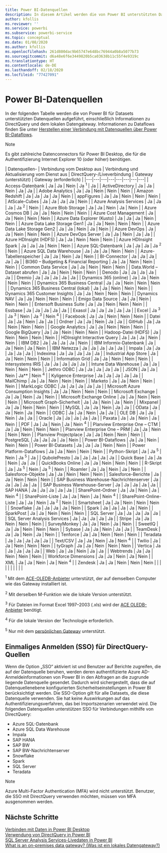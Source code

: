 ```yaml
---
title: Power BI-Datenquellen
description: In diesem Artikel werden die von Power BI unterstützten Datenquellen aufgeführt, einschließlich Informationen über DirectQuery und das lokale Datengateway.
author: kfollis
ms.reviewer: ''
ms.service: powerbi
ms.subservice: powerbi-service
ms.topic: conceptual
ms.date: 01/08/2020
ms.author: kfollis
ms.openlocfilehash: 261d800dac9b65747e648bc76944a0b8a5077b73
ms.sourcegitcommit: d6a48e6f6e3449820b5ca03638b11c55f4e9319c
ms.translationtype: HT
ms.contentlocale: de-DE
ms.lasthandoff: 02/18/2020
ms.locfileid: "77427091"
---
```

# <a name="power-bi-data-sources"></a>Power BI-Datenquellen

In der folgenden Tabelle werden die von Power BI für Datasets unterstützten Datenquellen aufgeführt, einschließlich Informationen zu DirectQuery und dem lokalen Datengateway. Informationen zu Dataflows finden Sie unter [Herstellen einer Verbindung mit Datenquellen über Power BI-Dataflows](service-dataflows-data-sources.md).

> [!NOTE]
> Es gibt zahlreiche Datenconnectors für Power BI Desktop, die für die Authentifizierung Internet Explorer 10 (oder höher) benötigen. 


| Datenquellen- | Verbindung vom Desktop aus | Verbindung und Aktualisierung vom Dienst aus | DirectQuery-/Liveverbindung | Gateway (unterstützt) | Gateway (erforderlich) |
|---|---|---|---|---|---|---|---|
| Access-Datenbank | Ja | Ja | Nein | Ja <sup>1</sup> | Ja |
| ActiveDirectory | Ja | Ja | Nein | Ja | Ja |
| Adobe Analytics | Ja | Ja | Nein | Nein | Nein |
| Amazon Redshift | Ja | Ja | Ja | Ja | Nein |
| appFigures | Ja | Ja | Nein | Nein | Nein |
| AtScale-Cubes | Ja | Ja | Ja | Ja | Nein |
| Azure Analysis Services | Ja | Ja | Ja | Ja <sup>2</sup> | Nein |
| Azure Blob Storage | Ja | Ja | Nein | Ja | Nein |
| Azure Cosmos DB | Ja | Ja | Nein | Nein | Nein |
| Azure Cost Management | Ja | Ja | Nein | Nein | Nein |
| Azure Data Explorer (Kusto) | Ja | Ja | Ja | Nein | Nein |
| Azure Data Lake Storage Gen1 | Ja | Ja | Nein | Nein | Nein |
| Azure Data Lake Storage Gen2 | Ja | Ja | Nein | Ja | Nein |
| Azure DevOps | Ja | Ja | Nein | Nein | Nein |
| Azure DevOps Server | Ja | Ja | Nein | Ja | Ja |
| Azure HDInsight (HDFS) | Ja | Ja | Nein | Nein | Nein |
| Azure HDInsight Spark | Ja | Ja | Ja | Nein | Nein |
| Azure SQL-Datenbank | Ja | Ja | Ja | Ja <sup>2</sup> | Nein |
| Azure SQL Data Warehouse | Ja | Ja | Ja | Nein | Nein |
| Azure-Tabellenspeicher | Ja | Ja | Nein | Ja | Nein |
| BI-Connector | Ja | Ja | Ja | Ja | Ja |
| BI360 – Budgeting & Financial Reporting | Ja | Ja | Nein | Nein | Nein |
| Common Data Service | Ja | Ja | Nein | Nein | Nein |
| Data.World – Dataset abrufen | Ja | Ja | Nein | Nein | Nein |
| Denodo | Ja | Ja | Ja | Ja | Ja |
| Dremio | Ja | Ja | Ja | Ja | Ja |
| Dynamics 365 (online) | Ja | Ja | Nein | Nein | Nein |
| Dynamics 365 Business Central | Ja | Ja | Nein | Nein | Nein |
| Dynamics 365 Business Central (lokal) | Ja | Ja | Nein | Nein | Nein |
| Dynamics 365 Customer Insights | Ja | Ja | Nein | Nein | Nein |
| Dynamics NAV | Ja | Ja | Nein | Nein | Nein |
| Emigo Data Source | Ja | Ja | Nein | Nein | Nein |
| Entersoft Business Suite | Ja | Ja | Nein | Nein | Nein |
| Essbase | Ja | Ja | Ja | Ja | Ja |
| Exasol | Ja | Ja | Ja | Ja | Ja |
| Excel | Ja <sup>3</sup> | Ja <sup>3</sup> | Nein | Ja <sup>3</sup> | Nein <sup>4</sup> |
| Facebook | Ja | Ja | Nein | Nein | Nein |
| Datei | Ja | Ja | Nein | Ja | Ja |
| Ordner | Ja | Ja | Nein | Ja | Ja |
| GitHub | Ja | Ja | Nein | Nein | Nein |
| Google Analytics | Ja | Ja | Nein | Nein | Nein |
| Google BigQuery | Ja | Ja | Nein | Nein | Nein |
| Hadoop-Datei (HDFS) | Ja | Nein | Nein | Nein | Nein |
| HDInsight Interactive Query | Ja | Ja | Ja | Nein | Nein |
| IBM DB2 | Ja | Ja | Ja | Ja | Nein |
| IBM Informix-Datenbank | Ja | Ja | Nein | Ja | Nein |
| IBM Netezza | Ja | Ja | Ja | Ja | Ja |
| Impala | Ja | Ja | Ja | Ja | Ja |
| Indexima | Ja | Ja | Ja | Ja | Ja |
| Industrial App Store | Ja | Ja | Nein | Nein | Nein |
| Information Grid | Ja | Ja | Nein | Nein | Nein |
| Intersystems IRIS | Ja | Ja | Ja | Ja | Ja |
| Intune Data Warehouse | Ja | Ja | Nein | Nein | Nein |
| Jethro ODBC | Ja | Ja | Ja | Ja | Ja |
| JSON | Ja | Ja | Nein | Ja** | Nein <sup>4</sup> |
| Kyligence Enterprise | Ja | Ja | Ja | Ja | Ja |
| MailChimp | Ja | Ja | Nein | Nein | Nein |
| Marketo | Ja | Ja | Nein | Nein | Nein |
| MarkLogic ODBC | Ja | Ja | Ja | Ja | Ja |
| Microsoft Azure Consumption Insights | Ja | Ja | Nein | Nein | Nein |
| Microsoft Exchange | Ja | Ja | Nein | Ja | Nein |
| Microsoft Exchange Online | Ja | Ja | Nein | Nein | Nein |
| Microsoft Graph-Sicherheit | Ja | Ja | Nein | Ja | Nein |
| Mixpanel | Ja | Ja | Nein | Nein | Nein |
| MySQL | Ja | Ja | Nein | Ja | Ja |
| OData | Ja | Ja | Nein | Ja | Nein |
| ODBC | Ja | Ja | Nein | Ja | Ja |
| OLE DB | Ja | Ja | Nein | Ja | Ja |
| Oracle | Ja | Ja | Ja | Ja | Ja |
| Paxata | Ja | Ja | Nein | Ja | Nein |
| PDF | Ja | Ja | Nein | Ja | Nein <sup>4</sup> |
| Planview Enterprise One – CTM | Ja | Ja | Nein | Nein | Nein |
| Planview Enterprise One – PRM | Ja | Ja | Nein | Nein | Nein |
| Planview Projectplace | Ja | Ja | Nein | Nein | Nein |
| PostgreSQL | Ja | Ja | Ja | Ja | Nein |
| Power BI-Dataflows | Ja | Ja | Nein | Nein | Nein |
| Power BI-Datasets | Ja | Ja | Ja | Nein | Nein |
| Power Platform-Dataflows | Ja | Ja | Nein | Nein | Nein |
| Python-Skript | Ja | Ja <sup>5</sup> | Nein | Ja <sup>5</sup> | Ja |
| QubolePresto | Ja | Ja | Ja | Ja | Ja |
| Quick Base | Ja | Ja | Nein | Ja | Ja |
| QuickBooks Online | Ja | Ja | Nein | Nein | Nein |
| R-Skript | Ja | Ja <sup>5</sup> | Nein | Ja <sup>5</sup> | Nein |
| Roamler | Ja | Ja | Nein | Ja | Nein |
| Salesforce-Objekte | Ja | Ja | Nein | Nein | Nein |
| Salesforce-Berichte | Ja | Ja | Nein | Nein | Nein |
| SAP Business Warehouse-Nachrichtenserver | Ja | Ja | Ja | Ja | Ja |
| SAP Business Warehouse-Server | Ja | Ja | Ja | Ja | Ja |
| SAP HANA | Ja | Ja | Ja | Ja | Ja |
| SharePoint-Ordner | Ja | Ja | Nein | Ja | Nein <sup>4</sup> |
| SharePoint-Liste | Ja | Ja | Nein | Ja | Nein <sup>4</sup> |
| SharePoint-Online-Liste | Ja | Ja | Nein | Ja <sup>2</sup> | Nein |
| Smartsheet | Ja | Ja | Nein | Nein | Nein |
| Snowflake | Ja | Ja | Ja | Ja | Nein |
| Spark | Ja | Ja | Ja | Ja | Nein |
| SparkPost | Ja | Ja | Nein | Nein | Nein |
| SQL Server | Ja | Ja | Ja | Ja | Ja |
| SQL Server Analysis Services | Ja | Ja | Ja | Ja | Ja |
| Stripe | Ja | Ja | Nein | Nein | Nein |
| SurveyMonkey | Ja | Ja | Nein | Ja | Nein |
| SweetIQ | Ja | Ja | Nein | Nein | Nein |
| Sybase | Ja | Ja | Nein | Ja | Ja |
| TeamDesk | Ja | Ja | Nein | Ja | Nein |
| Tenforce | Ja | Ja | Nein | Nein | Nein |
| Teradata | Ja | Ja | Ja | Ja | Ja |
| Text/CSV | Ja | Ja | Nein | Ja | Nein <sup>4</sup> |
| Twilio | Ja | Ja | Nein | Nein | Nein |
| tyGraph | Ja | Ja | Nein | Nein | Nein |
| Vertica | Ja | Ja | Ja | Ja | Ja |
| Web | Ja | Ja | Nein | Ja | Ja |
| Webtrends | Ja | Ja | Nein | Nein | Nein |
| Workforce Dimensions | Ja | Ja | Nein | Ja | Nein |
| XML | Ja | Ja | Nein | Ja | Nein <sup>4</sup> |
| Zendesk | Ja | Ja | Nein | Nein | Nein |
| | | | | | | | |

<sup>1</sup> Mit dem [ACE-OLEDB-Anbieter](https://www.microsoft.com/download/details.aspx?id=54920) unterstützt, der auf demselben Computer wie das Gateway installiert ist.

<sup>2</sup> Mit derselben M-Funktion wie die lokale Version unterstützt.

<sup>3</sup> Für Dateien im Format Excel 1997–2003 (.xls) wird der [ACE OLEDB-Anbieter](https://www.microsoft.com/download/details.aspx?id=54920) benötigt.

<sup>4</sup> Für die lokale Version der Technologie erforderlich.

<sup>5</sup> Nur mit dem [persönlichen Gateway](service-gateway-personal-mode.md) unterstützt.

## <a name="single-sign-on-sso-for-directquery-sources"></a>Einmaliges Anmelden (SSO) für DirectQuery-Quellen

Wenn die Option „SSO“ aktiviert ist und Benutzer auf Berichte zugreifen, die auf der Datenquelle beruhen, werden deren authentifizierte Azure AD-Anmeldeinformationen von Power BI in den Abfragen an die zugrunde liegende Datenquelle gesendet. Dadurch wird sichergestellt, dass die auf Datenquellenebene konfigurierten Sicherheitseinstellungen in Power BI berücksichtigt werden.
Die SSO-Option gilt für alle Datasets, die diese Datenquelle verwenden. Sie hat keine Auswirkungen auf das Authentifizierungsverfahren, das bei Importszenarien verwendet wird. Die folgenden Datenquellen unterstützen SSO für Verbindungen mithilfe von DirectQuery:

- Azure SQL-Datenbank
- Azure SQL Data Warehouse
- Impala
- SAP HANA
- SAP BW
- SAP BW-Nachrichtenserver
- Snowflake
- Spark
- SQL Server
- Teradata

> [!Note]
> Azure Multi-Factor Authentication (MFA) wird nicht unterstützt. Benutzer, die SSO mit DirectQuery verwenden möchten, müssen von MFA ausgenommen werden.

## <a name="next-steps"></a>Nächste Schritte

[Verbinden mit Daten in Power BI Desktop](desktop-quickstart-connect-to-data.md)  
[Verwendung von DirectQuery in Power BI](desktop-directquery-about.md)  
[SQL Server Analysis Services-Livedaten in Power BI](sql-server-analysis-services-tabular-data.md)  
[What is an on-premises data gateway? (Was ist ein lokales Datengateway?)](service-gateway-onprem.md)  
